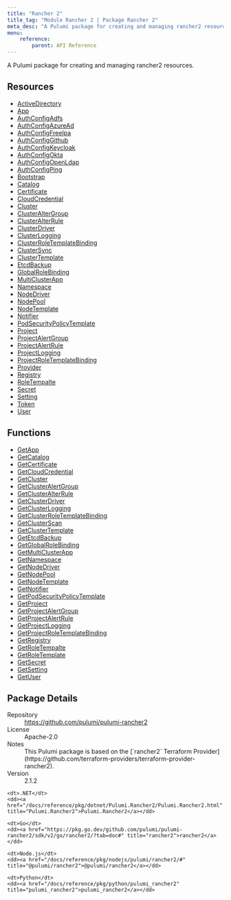```yaml
---
title: "Rancher 2"
title_tag: "Module Rancher 2 | Package Rancher 2"
meta_desc: "A Pulumi package for creating and managing rancher2 resources."
menu:
    reference:
        parent: API Reference
---
```


<!-- WARNING: this file was generated by Pulumi Docs Generator. -->
<!-- Do not edit by hand unless you're certain you know what you are doing! -->

A Pulumi package for creating and managing rancher2 resources.

<h2 id="resources">Resources</h2>
<ul class="api">
    <li><a href="activedirectory" title="ActiveDirectory"><span class="symbol resource"></span>ActiveDirectory</a></li>
    <li><a href="app" title="App"><span class="symbol resource"></span>App</a></li>
    <li><a href="authconfigadfs" title="AuthConfigAdfs"><span class="symbol resource"></span>AuthConfigAdfs</a></li>
    <li><a href="authconfigazuread" title="AuthConfigAzureAd"><span class="symbol resource"></span>AuthConfigAzureAd</a></li>
    <li><a href="authconfigfreeipa" title="AuthConfigFreeIpa"><span class="symbol resource"></span>AuthConfigFreeIpa</a></li>
    <li><a href="authconfiggithub" title="AuthConfigGithub"><span class="symbol resource"></span>AuthConfigGithub</a></li>
    <li><a href="authconfigkeycloak" title="AuthConfigKeycloak"><span class="symbol resource"></span>AuthConfigKeycloak</a></li>
    <li><a href="authconfigokta" title="AuthConfigOkta"><span class="symbol resource"></span>AuthConfigOkta</a></li>
    <li><a href="authconfigopenldap" title="AuthConfigOpenLdap"><span class="symbol resource"></span>AuthConfigOpenLdap</a></li>
    <li><a href="authconfigping" title="AuthConfigPing"><span class="symbol resource"></span>AuthConfigPing</a></li>
    <li><a href="bootstrap" title="Bootstrap"><span class="symbol resource"></span>Bootstrap</a></li>
    <li><a href="catalog" title="Catalog"><span class="symbol resource"></span>Catalog</a></li>
    <li><a href="certificate" title="Certificate"><span class="symbol resource"></span>Certificate</a></li>
    <li><a href="cloudcredential" title="CloudCredential"><span class="symbol resource"></span>CloudCredential</a></li>
    <li><a href="cluster" title="Cluster"><span class="symbol resource"></span>Cluster</a></li>
    <li><a href="clusteraltergroup" title="ClusterAlterGroup"><span class="symbol resource"></span>ClusterAlterGroup</a></li>
    <li><a href="clusteralterrule" title="ClusterAlterRule"><span class="symbol resource"></span>ClusterAlterRule</a></li>
    <li><a href="clusterdriver" title="ClusterDriver"><span class="symbol resource"></span>ClusterDriver</a></li>
    <li><a href="clusterlogging" title="ClusterLogging"><span class="symbol resource"></span>ClusterLogging</a></li>
    <li><a href="clusterroletemplatebinding" title="ClusterRoleTemplateBinding"><span class="symbol resource"></span>ClusterRoleTemplateBinding</a></li>
    <li><a href="clustersync" title="ClusterSync"><span class="symbol resource"></span>ClusterSync</a></li>
    <li><a href="clustertemplate" title="ClusterTemplate"><span class="symbol resource"></span>ClusterTemplate</a></li>
    <li><a href="etcdbackup" title="EtcdBackup"><span class="symbol resource"></span>EtcdBackup</a></li>
    <li><a href="globalrolebinding" title="GlobalRoleBinding"><span class="symbol resource"></span>GlobalRoleBinding</a></li>
    <li><a href="multiclusterapp" title="MultiClusterApp"><span class="symbol resource"></span>MultiClusterApp</a></li>
    <li><a href="namespace" title="Namespace"><span class="symbol resource"></span>Namespace</a></li>
    <li><a href="nodedriver" title="NodeDriver"><span class="symbol resource"></span>NodeDriver</a></li>
    <li><a href="nodepool" title="NodePool"><span class="symbol resource"></span>NodePool</a></li>
    <li><a href="nodetemplate" title="NodeTemplate"><span class="symbol resource"></span>NodeTemplate</a></li>
    <li><a href="notifier" title="Notifier"><span class="symbol resource"></span>Notifier</a></li>
    <li><a href="podsecuritypolicytemplate" title="PodSecurityPolicyTemplate"><span class="symbol resource"></span>PodSecurityPolicyTemplate</a></li>
    <li><a href="project" title="Project"><span class="symbol resource"></span>Project</a></li>
    <li><a href="projectalertgroup" title="ProjectAlertGroup"><span class="symbol resource"></span>ProjectAlertGroup</a></li>
    <li><a href="projectalertrule" title="ProjectAlertRule"><span class="symbol resource"></span>ProjectAlertRule</a></li>
    <li><a href="projectlogging" title="ProjectLogging"><span class="symbol resource"></span>ProjectLogging</a></li>
    <li><a href="projectroletemplatebinding" title="ProjectRoleTemplateBinding"><span class="symbol resource"></span>ProjectRoleTemplateBinding</a></li>
    <li><a href="provider" title="Provider"><span class="symbol resource"></span>Provider</a></li>
    <li><a href="registry" title="Registry"><span class="symbol resource"></span>Registry</a></li>
    <li><a href="roletempalte" title="RoleTempalte"><span class="symbol resource"></span>RoleTempalte</a></li>
    <li><a href="secret" title="Secret"><span class="symbol resource"></span>Secret</a></li>
    <li><a href="setting" title="Setting"><span class="symbol resource"></span>Setting</a></li>
    <li><a href="token" title="Token"><span class="symbol resource"></span>Token</a></li>
    <li><a href="user" title="User"><span class="symbol resource"></span>User</a></li>
</ul>

<h2 id="functions">Functions</h2>
<ul class="api">
    <li><a href="getapp" title="GetApp"><span class="symbol function"></span>GetApp</a></li>
    <li><a href="getcatalog" title="GetCatalog"><span class="symbol function"></span>GetCatalog</a></li>
    <li><a href="getcertificate" title="GetCertificate"><span class="symbol function"></span>GetCertificate</a></li>
    <li><a href="getcloudcredential" title="GetCloudCredential"><span class="symbol function"></span>GetCloudCredential</a></li>
    <li><a href="getcluster" title="GetCluster"><span class="symbol function"></span>GetCluster</a></li>
    <li><a href="getclusteralertgroup" title="GetClusterAlertGroup"><span class="symbol function"></span>GetClusterAlertGroup</a></li>
    <li><a href="getclusteralterrule" title="GetClusterAlterRule"><span class="symbol function"></span>GetClusterAlterRule</a></li>
    <li><a href="getclusterdriver" title="GetClusterDriver"><span class="symbol function"></span>GetClusterDriver</a></li>
    <li><a href="getclusterlogging" title="GetClusterLogging"><span class="symbol function"></span>GetClusterLogging</a></li>
    <li><a href="getclusterroletemplatebinding" title="GetClusterRoleTemplateBinding"><span class="symbol function"></span>GetClusterRoleTemplateBinding</a></li>
    <li><a href="getclusterscan" title="GetClusterScan"><span class="symbol function"></span>GetClusterScan</a></li>
    <li><a href="getclustertemplate" title="GetClusterTemplate"><span class="symbol function"></span>GetClusterTemplate</a></li>
    <li><a href="getetcdbackup" title="GetEtcdBackup"><span class="symbol function"></span>GetEtcdBackup</a></li>
    <li><a href="getglobalrolebinding" title="GetGlobalRoleBinding"><span class="symbol function"></span>GetGlobalRoleBinding</a></li>
    <li><a href="getmulticlusterapp" title="GetMultiClusterApp"><span class="symbol function"></span>GetMultiClusterApp</a></li>
    <li><a href="getnamespace" title="GetNamespace"><span class="symbol function"></span>GetNamespace</a></li>
    <li><a href="getnodedriver" title="GetNodeDriver"><span class="symbol function"></span>GetNodeDriver</a></li>
    <li><a href="getnodepool" title="GetNodePool"><span class="symbol function"></span>GetNodePool</a></li>
    <li><a href="getnodetemplate" title="GetNodeTemplate"><span class="symbol function"></span>GetNodeTemplate</a></li>
    <li><a href="getnotifier" title="GetNotifier"><span class="symbol function"></span>GetNotifier</a></li>
    <li><a href="getpodsecuritypolicytemplate" title="GetPodSecurityPolicyTemplate"><span class="symbol function"></span>GetPodSecurityPolicyTemplate</a></li>
    <li><a href="getproject" title="GetProject"><span class="symbol function"></span>GetProject</a></li>
    <li><a href="getprojectalertgroup" title="GetProjectAlertGroup"><span class="symbol function"></span>GetProjectAlertGroup</a></li>
    <li><a href="getprojectalertrule" title="GetProjectAlertRule"><span class="symbol function"></span>GetProjectAlertRule</a></li>
    <li><a href="getprojectlogging" title="GetProjectLogging"><span class="symbol function"></span>GetProjectLogging</a></li>
    <li><a href="getprojectroletemplatebinding" title="GetProjectRoleTemplateBinding"><span class="symbol function"></span>GetProjectRoleTemplateBinding</a></li>
    <li><a href="getregistry" title="GetRegistry"><span class="symbol function"></span>GetRegistry</a></li>
    <li><a href="getroletempalte" title="GetRoleTempalte"><span class="symbol function"></span>GetRoleTempalte</a></li>
    <li><a href="getroletemplate" title="GetRoleTemplate"><span class="symbol function"></span>GetRoleTemplate</a></li>
    <li><a href="getsecret" title="GetSecret"><span class="symbol function"></span>GetSecret</a></li>
    <li><a href="getsetting" title="GetSetting"><span class="symbol function"></span>GetSetting</a></li>
    <li><a href="getuser" title="GetUser"><span class="symbol function"></span>GetUser</a></li>
</ul>

<h2 id="package-details">Package Details</h2>
<dl class="package-details">
	<dt>Repository</dt>
	<dd><a href="https://github.com/pulumi/pulumi-rancher2">https://github.com/pulumi/pulumi-rancher2</a></dd>
	<dt>License</dt>
	<dd>Apache-2.0</dd>
	<dt>Notes</dt>
	<dd>This Pulumi package is based on the [`rancher2` Terraform Provider](https://github.com/terraform-providers/terraform-provider-rancher2).</dd>
	<dt>Version</dt>
	<dd>2.1.2</dd>
</dl>



<dl class="tabular">

    <dt>.NET</dt>
    <dd><a href="/docs/reference/pkg/dotnet/Pulumi.Rancher2/Pulumi.Rancher2.html" title="Pulumi.Rancher2">Pulumi.Rancher2</a></dd>

    <dt>Go</dt>
    <dd><a href="https://pkg.go.dev/github.com/pulumi/pulumi-rancher2/sdk/v2/go/rancher2/?tab=doc#" title="rancher2">rancher2</a></dd>

    <dt>Node.js</dt>
    <dd><a href="/docs/reference/pkg/nodejs/pulumi/rancher2/#" title="@pulumi/rancher2">@pulumi/rancher2</a></dd>

    <dt>Python</dt>
    <dd><a href="/docs/reference/pkg/python/pulumi_rancher2" title="pulumi_rancher2">pulumi_rancher2</a></dd>

</dl>

